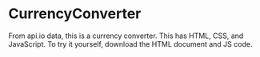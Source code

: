 # CurrencyConverter
 
From api.io data, this is a currency converter. This has HTML, CSS, and JavaScript. To try it yourself, download the HTML document and JS code.
